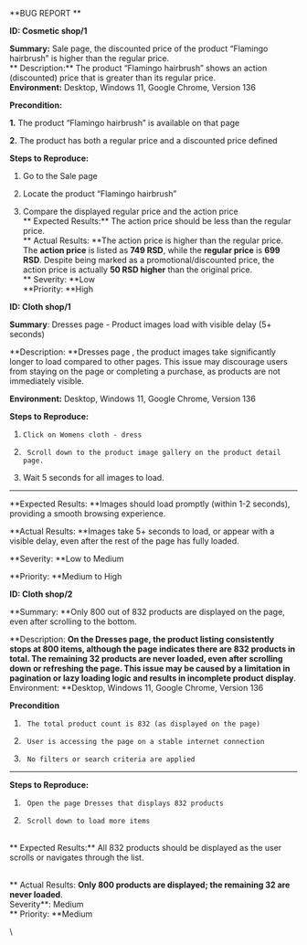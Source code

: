**BUG REPORT **

**ID: Cosmetic shop/1**

**Summary:** Sale page, the discounted price of the product “Flamingo hairbrush” is higher than the regular price. \
** Description:** The product “Flamingo hairbrush” shows an action (discounted) price that is greater than its regular price. \
 **Environment:** Desktop, Windows 11, Google Chrome, Version 136

**Precondition:**

**1.** 	The product “Flamingo hairbrush” is available on that page

**2.**  	The product has both a regular price and a discounted price defined

**Steps to Reproduce:**

1. Go to the Sale page

2. Locate the product “Flamingo hairbrush”

3. Compare the displayed regular price and the action price \
** Expected Results:** The action price should be less than the regular price. \
** Actual Results: **The action price is higher than the regular price. The **action price** is listed as **749 RSD**, while the **regular price** is **699 RSD**. Despite being marked as a promotional/discounted price, the action price is actually **50 RSD higher** than the original price. \
** Severity: **Low \
 **Priority: **High

**ID: Cloth shop/1**

**Summary**: Dresses page - Product images load with visible delay (5+ seconds)

**Description: **Dresses page , the product images take significantly longer to load compared to other pages. This issue may discourage users from staying on the page or completing a purchase, as products are not immediately visible.

**Environment:** Desktop, Windows 11, Google Chrome, Version 136

**Steps to Reproduce:**

1.     Click on Womens cloth - dress

2.      Scroll down to the product image gallery on the product detail page.

3. Wait 5 seconds for all images to load.

** **

**Expected Results: **Images should load promptly (within 1-2 seconds), providing a smooth browsing experience.

**Actual Results: **Images take 5+ seconds to load, or appear with a visible delay, even after the rest of the page has fully loaded.

**Severity: **Low to Medium

**Priority: **Medium to High

 

**ID: Cloth shop/2**

**Summary: **Only 800 out of 832 products are displayed on the page, even after scrolling to the bottom.

**Description: **On the Dresses page, the product listing consistently stops at 800 items, although the page indicates there are 832 products in total. The remaining 32 products are never loaded, even after scrolling down or refreshing the page. This issue may be caused by a limitation in pagination or lazy loading logic and results in incomplete product display**. \
 Environment: **Desktop, Windows 11, Google Chrome, Version 136

**Precondition**

1.      The total product count is 832 (as displayed on the page)

2.      User is accessing the page on a stable internet connection

3.      No filters or search criteria are applied

** **

**Steps to Reproduce:**

1.      Open the page Dresses that displays 832 products

2.      Scroll down to load more items


 \
** Expected Results:** All 832 products should be displayed as the user scrolls or navigates through the list.

 \
** Actual Results: **Only 800 products are displayed; the remaining 32 are never loaded**. \
 Severity**: Medium \
** Priority: **Medium

 \